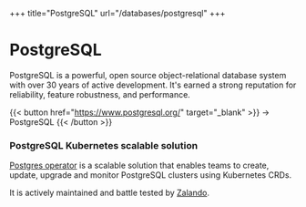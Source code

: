 +++
title="PostgreSQL"
url="/databases/postgresql"
+++

# PostgreSQL

PostgreSQL is a powerful, open source object-relational database system with over 30 years of active development. It's earned a strong reputation for reliability, feature robustness, and performance.

{{< button href="https://www.postgresql.org/" target="_blank" >}}
-> PostgreSQL
{{< /button >}}  

### PostgreSQL Kubernetes scalable solution

[Postgres operator](https://postgres-operator.readthedocs.io/en/latest/) is a scalable solution that enables teams to create, update, upgrade and monitor PostgreSQL clusters using Kubernetes CRDs.

It is actively maintained and battle tested by [Zalando](https://engineering.zalando.com/).
